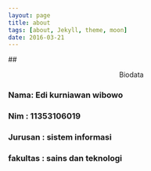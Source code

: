 ```yaml
---
layout: page
title: about
tags: [about, Jekyll, theme, moon]
date: 2016-03-21
---
```

    

##<center>Biodata</center>


<p><h3>Nama: Edi kurniawan wibowo </h3>
<p><h3>Nim : 11353106019 </h3>
<p><h3>Jurusan : sistem informasi </h3>
<p><h3>fakultas : sains dan teknologi </h3>

